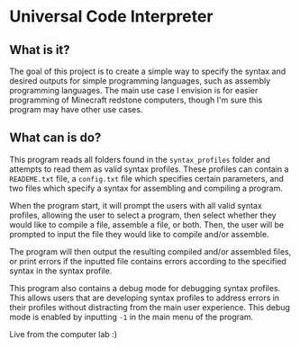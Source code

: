 # Universal Code Interpreter

## What is it?
The goal of this project is to create a simple way to specify the syntax and desired outputs for simple programming languages, such as assembly programming languages. The main use case I envision is for easier programming of Minecraft redstone computers, though I'm sure this program may have other use cases.

## What can is do?
This program reads all folders found in the ```syntax_profiles``` folder and attempts to read them as valid syntax profiles. These profiles can contain a ```READEME.txt``` file, a ```config.txt``` file which specifies certain parameters, and two files which specify a syntax for assembling and compiling a program.

When the program start, it will prompt the users with all valid syntax profiles, allowing the user to select a program, then select whether they would like to compile a file, assemble a file, or both. Then, the user will be prompted to input the file they would like to compile and/or assemble. 

The program will then output the resulting compiled and/or assembled files, or print errors if the inputted file contains errors according to the specified syntax in the syntax profile.

This program also contains a debug mode for debugging syntax profiles. This allows users that are developing syntax profiles to address errors in their profiles without distracting from the main user experience. This debug mode is enabled by inputting ```-1``` in the main menu of the program.

Live from the computer lab :)